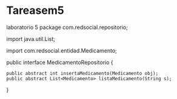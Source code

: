 # Tareasem5
laboratorio 5
package com.redsocial.repositorio;

import java.util.List;

import com.redsocial.entidad.Medicamento;

public interface MedicamentoRepositorio {

	public abstract int insertaMedicamento(Medicamento obj);
	public abstract List<Medicamento> listaMedicamento(String s);
	
}
